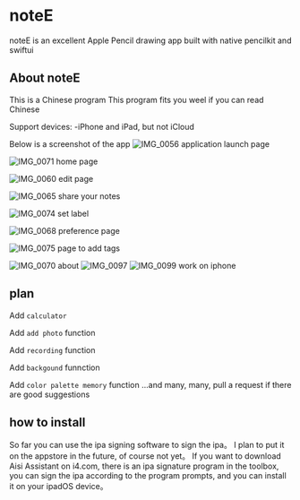 # noteE
noteE is an excellent Apple Pencil drawing app built with native pencilkit and swiftui

## About noteE
  This is a Chinese program
  This program fits you weel if you can read Chinese
  
  Support devices:
  -iPhone and iPad, but not iCloud
  
  Below is a screenshot of the app
  ![IMG_0056](https://user-images.githubusercontent.com/81460660/181457242-ae6bef9c-da2c-48e2-a0b8-d4d4e32bfa34.PNG)
  application launch page
  
  ![IMG_0071](https://user-images.githubusercontent.com/81460660/181457362-06e0afaf-bf44-43d5-b79f-b22752536689.PNG)
  home page

![IMG_0060](https://user-images.githubusercontent.com/81460660/181457553-6799fc05-b2c7-46d3-a5ba-4bdbfaa0484c.PNG)
  edit page
  
  ![IMG_0065](https://user-images.githubusercontent.com/81460660/181457661-572a4827-b337-4813-a727-615c0a1f8222.PNG)
  share your notes
  
  ![IMG_0074](https://user-images.githubusercontent.com/81460660/181457731-268d671b-3b79-408f-b032-d8f434a6a0c9.jpeg)
  set label
  
  ![IMG_0068](https://user-images.githubusercontent.com/81460660/181457836-ae64c99c-c9cd-4bb3-86c4-158048a9bd8d.jpeg)
  preference page

![IMG_0075](https://user-images.githubusercontent.com/81460660/181457946-6bf81a6f-1d0a-4b4b-809f-e75b32ece50d.PNG)
page to add tags

![IMG_0070](https://user-images.githubusercontent.com/81460660/181458022-cdc4faec-dd06-4f35-b2af-9629705743c1.jpeg)
about
![IMG_0097](https://user-images.githubusercontent.com/81460660/181458079-8dc05191-1cb7-45ca-9ddc-55f95c533422.PNG)
![IMG_0099](https://user-images.githubusercontent.com/81460660/181458090-c78b3009-8ba0-49ca-862e-1f15703e6a3c.PNG)
work on iphone

## plan
  Add `calculator`
  
  Add `add photo` function
  
  Add `recording` function
  
  Add `backgound` funnction
  
  Add `color palette memory` function
  ...and many, many, pull a request if there are good suggestions

## how to install
  So far you can use the ipa signing software to sign the ipa。
  I plan to put it on the appstore in the future, of course not yet。
  If you want to download Aisi Assistant on i4.com, there is an ipa signature program in the toolbox, you can sign the ipa according to the program prompts, and you can install it on your ipadOS device。
  
